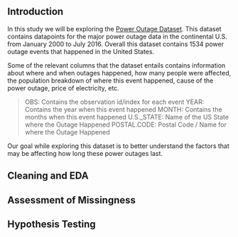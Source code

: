 ## Introduction

In this study we will be exploring the [Power Outage Dataset](https://dsc80.com/project3/power-outages). This dataset contains datapoints for the major power outage data in the continental U.S. from January 2000 to July 2016. Overall this dataset contains 1534 power outage events that happened in the United States.

Some of the relevant columns that the dataset entails contains information about where and when outages happened, how many people were affected, the population breakdown of where this event happened, cause of the power outage, price of electricity, etc. 

> OBS: Contains the observation id/index for each event
> YEAR: Contains the year when this event happened
> MONTH: Contains the months when this event happened
> U.S._STATE: Name of the US State where the Outage Happened
> POSTAL.CODE: Postal Code / Name for where the Outage Happened
> 

Our goal while exploring this dataset is to better understand the factors that may be affecting how long these power outages last.





## Cleaning and EDA


## Assessment of Missingness


## Hypothesis Testing



